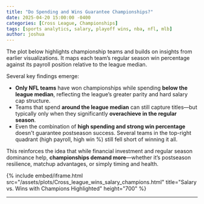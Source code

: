 ```yaml
---
title: "Do Spending and Wins Guarantee Championships?"
date: 2025-04-20 15:00:00 -0400
categories: [Cross League, Championships]
tags: [sports analytics, salary, playoff wins, nba, nfl, mlb]
author: joshua
---
```


The plot below highlights championship teams and builds on insights from earlier visualizations. It maps each team’s regular season win percentage against its payroll position relative to the league median.

Several key findings emerge:
- **Only NFL teams** have won championships while spending **below the league median**, reflecting the league’s greater parity and hard salary cap structure.
- Teams that spend **around the league median** can still capture titles—but typically only when they significantly **overachieve in the regular season**.
- Even the combination of **high spending and strong win percentage** doesn't guarantee postseason success. Several teams in the top-right quadrant (high payroll, high win %) still fell short of winning it all.

This reinforces the idea that while financial investment and regular season dominance help, **championships demand more**—whether it’s postseason resilience, matchup advantages, or simply timing and health.

{% include embed/iframe.html 
  src="/assets/plots/Cross_league_wins_salary_champions.html" 
  title="Salary vs. Wins with Champions Highlighted" 
  height="700"
%}

---

